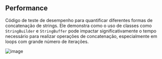 ## Performance
Código de teste de desempenho para quantificar diferentes formas de concatenação de strings. Ele demonstra como o uso de classes como `StringBuilder` e `StringBuffer` pode impactar significativamente o tempo necessário para realizar operações de concatenação, especialmente em loops com grande número de iterações.


![image](https://github.com/user-attachments/assets/0ae71d4d-3fcd-4136-aa33-05f72d6127a0)

